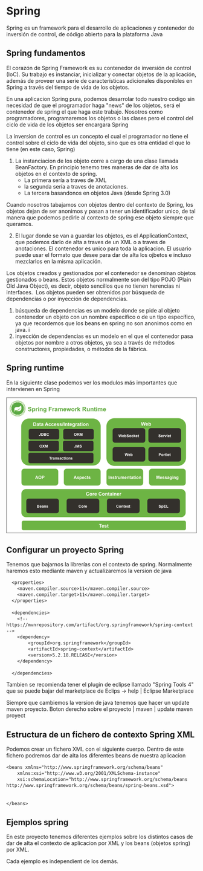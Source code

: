 # Spring

Spring es un framework para el desarrollo de aplicaciones y contenedor de inversión de control, de código abierto para la plataforma Java 

## Spring fundamentos

El corazón de Spring Framework es su contenedor de inversión de control (IoC). Su trabajo es instanciar, inicializar y conectar objetos de la aplicación, además de proveer una serie de características adicionales disponibles en Spring a través del tiempo de vida de los objetos.

En una aplicacion Spring pura, podemos desarrolar todo nuestro codigo sin necesidad de que el programador haga "news" de los objetos, será el contenedor de spring el que haga este trabajo. Nosotros como programadores, programaremos los objetos o las clases pero el control del ciclo de vida de los objetos ser encargara Spring

La inversion de control es un concepto el cual el programador no tiene el control sobre el ciclo de vida del objeto, sino que es otra entidad el que lo tiene (en este caso, Spring)

1. La instanciacion de los objeto corre a cargo de una clase llamada BeanFactory. En principio tenemo tres maneras de dar de alta los objetos en el contexto de spring. 
    - La primera sería a traves de XML
    - la segunda sería a traves de anotaciones. 
    - La tercera basandonos en objetos Java (desde Spring 3.0)

Cuando nosotros tabajamos con objetos dentro del contexto de Spring, los objetos dejan de ser anonimos y pasan a tener un identificador unico, de tal manera que podemos pedirle al contexto de spring ese objeto siempre que queramos.

2. El lugar donde se van a guardar los objetos, es el ApplicationContext, que podemos darlo de alta a traves de un XML o a traves de anotaciones. El contenedor es unico para toda la aplicacion. El usuario puede usar el formato que desee para dar de alta los ojbetos e incluso mezclarlos en la misma aplicación.​

Los objetos creados y gestionados por el contenedor se denominan objetos gestionados o beans. Estos objetos normalmente son del tipo POJO (Plain Old Java Object), es decir, objeto sencillos que no tienen herencias ni interfaces.
​
Los objetos pueden ser obtenidos por búsqueda de dependencias o por inyección de dependencias. 

1. búsqueda de dependencias es un modelo donde se pide al objeto contenedor un objeto con un nombre específico o de un tipo específico, ya que recordemos que los beans en spring no son anonimos como en java. i
2. inyección de dependencias es un modelo en el que el contenedor pasa objetos por nombre a otros objetos, ya sea a través de métodos constructores, propiedades, o métodos de la fábrica.

## Spring runtime

En la siguiente clase podemos ver los modulos más importantes que intervienen en Spring

![spring runtime](img/spring_runtime.png)

## Configurar un proyecto Spring

Tenemos que bajarnos la librerías con el contexto de spring. Normalmente haremos esto mediante maven y actualizaremos la version de java

	  <properties>
	    <maven.compiler.source>11</maven.compiler.source>
	    <maven.compiler.target>11</maven.compiler.target>
	  </properties>
	  
	  <dependencies>
	  	<!-- https://mvnrepository.com/artifact/org.springframework/spring-context -->
		<dependency>
		    <groupId>org.springframework</groupId>
		    <artifactId>spring-context</artifactId>
		    <version>5.2.18.RELEASE</version>
		</dependency>
	  	
	  </dependencies>
	  
Tambien se recomienda tener el plugin de eclipse llamado "Spring Tools 4" que se puede bajar del marketplace de Eclips -> help | Eclipse Marketplace

Siempre que cambiemos la version de java tenemos que hacer un update maven proyecto. Boton derecho sobre el proyecto | maven | update maven proyect

## Estructura de un fichero de contexto Spring XML

Podemos crear un fichero XML con el siguiente cuerpo. Dentro de este fichero podremos dar de alta los diferentes beans de nuestra aplicacion

	<beans xmlns="http://www.springframework.org/schema/beans"
		xmlns:xsi="http://www.w3.org/2001/XMLSchema-instance"
		xsi:schemaLocation="http://www.springframework.org/schema/beans http://www.springframework.org/schema/beans/spring-beans.xsd">
	
	
	</beans>

## Ejemplos spring

En este proyecto tenemos diferentes ejemplos sobre los distintos casos de dar de alta el contexto de aplicacion por XML y los beans (objetos spring) por XML.

Cada ejemplo es independient de los demás.




​